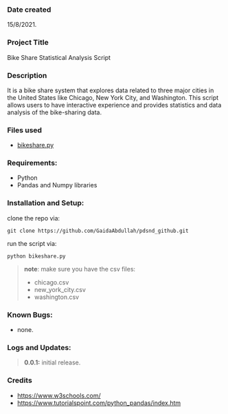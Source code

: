 ### Date created
15/8/2021.

### Project Title
Bike Share Statistical Analysis Script

### Description
It is a bike share system that explores data related to three major cities in the United States like Chicago, New York City, and Washington. This script allows users to have interactive experience and provides statistics and data analysis of the bike-sharing data.

### Files used

 - [bikeshare.py](https://github.com/GaidaAbdullah/pdsnd_github/blob/documentaion/bikeshare.py "bikeshare.py")

### Requirements:

 - Python
 - Pandas and Numpy libraries

### Installation and Setup:
clone the repo via:

    git clone https://github.com/GaidaAbdullah/pdsnd_github.git

run the script via:

    python bikeshare.py

> **note**: make sure you have the csv files:
>  - chicago.csv
>  - new_york_city.csv
>  - washington.csv

### Known Bugs:
- none.

### Logs and Updates:

> **0.0.1:** initial release.

### Credits
- https://www.w3schools.com/
- https://www.tutorialspoint.com/python_pandas/index.htm